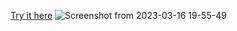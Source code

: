[Try it here](https://ra-home-bookkeeping.web.app/)
![Screenshot from 2023-03-16 19-55-49](https://user-images.githubusercontent.com/70325462/225598173-4e18d434-f253-4cd2-903e-ba89844627c0.png)
